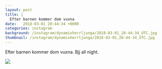 ```yaml
---
layout: post
title: |
  Efter barnen kommer dom vuxna
date:   2018-03-01 20:44:34 +0000
categories: instagram
background: /instagram/dynamixherrljunga/2018-03-01_20-44-34_UTC.jpg
thumbnail: /instagram/dynamixherrljunga/2018-03-01_20-44-34_UTC.jpg
---
```

Efter barnen kommer dom vuxna. Bjj all night. 



<img src='/www-dynamix-herrljunga/instagram/dynamixherrljunga/2018-03-01_20-44-34_UTC.jpg' class='img-fluid' />
